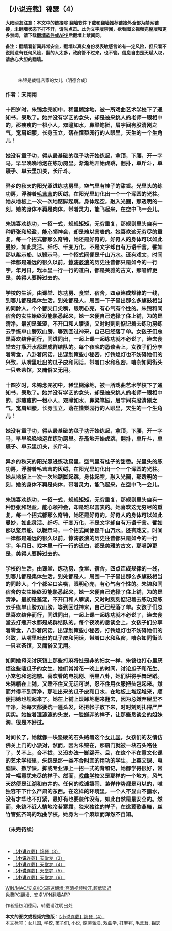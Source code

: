  <h2>【小说连载】锦瑟（4）</h2> <p class="notice"><b>大陆网友注意：本文中的链接除 <a href="https://github.com/bannedbook/fanqiang" >翻墙</a>软件下载和<a href="https://github.com/killgcd/justmysocks/blob/master/README.md">翻墙推荐</a>链接外全部为禁网链接，未翻墙状态下打不开，请勿点击。此为文字版禁闻，欲看图文视频完整版和更多禁闻，请下载<a href="https://github.com/bannedbook/fanqiang">翻墙软件或APP</a>后翻墙上禁闻网。</p><p>备注：翻墙看新闻非常安全，翻墙以真实身份发表敏感言论有一定风险，但只看不说则没有任何风险，翻的人太多，政府管不过来，也不管。信息自由是天赋人权，请放心大胆的翻墙。</b></p>  <div class="entry"> <br /> <figure><a href="https://i0.wp.com/upload-images-bucket-v64rleca837do.s3.eu-west-1.amazonaws.com/wp-content/uploads/2021/06/22143757/%E6%9C%AA%E6%A0%87%E9%A2%98-1-47.jpg?fit=860%2C484&#038;ssl=1" data-caption="朱锦是裁缝店家的女儿（明德合成）"></a><figcaption class="wp-caption-text">朱锦是裁缝店家的女儿（明德合成）</figcaption></figure> <h3>作者：宋闱闱</h3> <h3>十四岁时，朱锦念完初中，稀里糊涂地，被一所戏曲艺术<a href="https://www.bannedbook.org/bnews/tag/%e5%ad%a6%e6%a0%a1/" class="st_tag internal_tag" rel="tag" title="标签 学校 下的日志">学校</a>下了通知书，录取了。她并没有学艺的念头，却是被来挑人的老师一眼相中的，那瘦瘦的一根小人，双瞳如水，鼻梁笔挺，眉宇间有股清刚之气，宽肩细腰，长身玉立，落在懂梨园行的人眼里，天生的一个生角儿！</h3> <h3>她没有童子功，得从最基础的毯子功开始练起，拿顶，下腰，开一字马，早早晚晚地泡在练功房里。渐渐地开始虎跳，翻扑，单斤斗，单蹑子、单云里加关，长斤斗。</h3> <h3>异乡的秋天的阳光照进练功房里，空气里有桂子的甜香。光里头的练功房，浮游着<a href="https://www.bannedbook.org/bnews/tag/%E6%AF%9B%E8%8C%B8%E8%8C%B8/" class="st_tag internal_tag" rel="tag" title="标签 毛茸茸 下的日志">毛茸茸</a>的灰绒，在阳光里幻化出一个一个浑圆的光柱。她从地板上一次一次地踮脚起跳，身体起空，融入光圈，那透明的一刻，她的身体不再是肉体，带着灵力，能飞起来，在空中飞一会儿。</h3> <h3>朱锦喜欢练功，一招一式，规规矩矩，无穷重复，那规则里头自有一种舒张和轻盈，能心领神会，却是难以言表的。她喜欢这无穷尽的重复，每一个招式都那么奇特，她还是好奇的，好奇人的身体可以如此曼妙，如此灵活、纤巧、千变万化，不是文字却自有万语千言。譬如那以桨示船、以鞭示马，一个招式间便是千山万水。还有戏文，时间一律都是遥远的很久以前，<a href="https://www.bannedbook.org/bnews/tag/%E6%83%8A%E6%B6%9B%E9%AA%87%E6%B5%AA/" class="st_tag internal_tag" rel="tag" title="标签 惊涛骇浪 下的日志">惊涛骇浪</a>的历史往昔都只是如今的一行字，年月日。戏本里一行一行的道白，都是美雅的古文，那唱辞更是，美得人要醉过去的。</h3> <h3>学校的生活，由课堂、炼功房、食堂、宿舍，四点连成规律的一线，到哪儿都是集体生活。到处都是人，周围一下子冒出那么多旗鼓相当的同龄人，个个都尖口尖嘴，眼明心亮，有心气有个性的。朱锦和同宿舍的女生始终没能熟悉起来，她一来便自己选择了住上铺，为的是清净。最初是羞涩，不开口和人攀谈，又时时刻刻惦记着去练功房练云手练单山膀双山膀，等到回过神来，自己已经落了单。女<a href="https://www.bannedbook.org/bnews/tag/%E5%AD%A9%E5%AD%90%E4%BB%AC/" class="st_tag internal_tag" rel="tag" title="标签 孩子们 下的日志">孩子们</a>总是喜欢结伴而行，同进同出，一起上课一起练功就不必说了，连去食堂去打瓶开水都是成群结队的。每个夜晚的恳谈会上，女孩子们分享着零食，八卦着闲话，出谋划策些小秘密，打铃熄灯也不妨碍她们的兴致，从嘴里吐出的瓜子皮和闲话，带着口水和私密，嘈杂如同街头一只老茶馆，又庸俗又无用。</h3> <h3>十四岁时，朱锦念完初中，稀里糊涂地，被一所戏曲艺术学校下了通知书，录取了。她并没有学艺的念头，却是被来挑人的老师一眼相中的，那瘦瘦的一根小人，双瞳如水，鼻梁笔挺，眉宇间有股清刚之气，宽肩细腰，长身玉立，落在懂梨园行的人眼里，天生的一个生角儿！</h3> <h3>她没有童子功，得从最基础的毯子功开始练起，拿顶，下腰，开一字马，早早晚晚地泡在练功房里。渐渐地开始虎跳，翻扑，单斤斗，单蹑子、单云里加关，长斤斗。</h3> <h3>异乡的秋天的阳光照进练功房里，空气里有桂子的甜香。光里头的练功房，浮游着毛茸茸的灰绒，在阳光里幻化出一个一个浑圆的光柱。她从地板上一次一次地踮脚起跳，身体起空，融入光圈，那透明的一刻，她的身体不再是肉体，带着灵力，能飞起来，在空中飞一会儿。</h3> <h3>朱锦喜欢练功，一招一式，规规矩矩，无穷重复，那规则里头自有一种舒张和轻盈，能心领神会，却是难以言表的。她喜欢这无穷尽的重复，每一个招式都那么奇特，她还是好奇的，好奇人的身体可以如此曼妙，如此灵活、纤巧、千变万化，不是文字却自有万语千言。譬如那以桨示船、以鞭示马，一个招式间便是千山万水。还有戏文，时间一律都是遥远的很久以前，惊涛骇浪的历史往昔都只是如今的一行字，年月日。戏本里一行一行的道白，都是美雅的古文，那唱辞更是，美得人要醉过去的。</h3> <h3>学校的生活，由课堂、炼功房、食堂、宿舍，四点连成规律的一线，到哪儿都是集体生活。到处都是人，周围一下子冒出那么多旗鼓相当的同龄人，个个都尖口尖嘴，眼明心亮，有心气有个性的。朱锦和同宿舍的女生始终没能熟悉起来，她一来便自己选择了住上铺，为的是清净。最初是羞涩，不开口和人攀谈，又时时刻刻惦记着去练功房练云手练单山膀双山膀，等到回过神来，自己已经落了单。女孩子们总是喜欢结伴而行，同进同出，一起上课一起练功就不必说了，连去食堂去打瓶开水都是成群结队的。每个夜晚的恳谈会上，女孩子们分享着零食，八卦着闲话，出谋划策些小秘密，打铃熄灯也不妨碍她们的兴致，从嘴里吐出的瓜子皮和闲话，带着口水和私密，嘈杂如同街头一只老茶馆，又庸俗又无用。</h3> <h3>如同她母亲讨厌镇上那些<a href="https://www.bannedbook.org/bnews/tag/%E6%89%93%E9%BA%BB%E5%B0%86/" class="st_tag internal_tag" rel="tag" title="标签 打麻将 下的日志">打麻将</a>扯是非的妇女一样，朱锦也打心里厌烦这些嗑瓜子的女生，她们常常花一晚上的时间，讨论瓜子和花生、小笼包和泡泡糖、喜欢看的电视剧、明星八卦，她们讲得手舞足蹈。朱锦躺在上铺，又睡不住又无话可说，忍不住用衣服把头包起来。然而并得不到清净，那吐出来的瓜子皮和口水，在地板上堆起堆来，顺便把她也埋起来了。她在上铺上烦躁地翻来翻去，因为总嫌弃屋里不干净，她每天都要洗一遍头发，还把帐子放下来，时时刻刻扎得严严实实。她披着湿漉漉的头发，一脸嫌弃的样子，让那些恳谈会的姐妹淘，很是不好过。</h3> <h3>时间长了，她就像一块坚硬的石头硌着这个<a href="https://www.bannedbook.org/bnews/tag/%E5%A5%B3%E5%84%BF%E5%9B%BD/" class="st_tag internal_tag" rel="tag" title="标签 女儿国 下的日志">女儿国</a>，女孩们的友情仿佛关上门的小派对，然而，因为朱锦在，那扇门就被一块石头咯住了，关不上，合不拢，又没办法一脚踢开。且，在这个不在意文化课的艺术学校里，朱锦是那一类不合时宜的用功的学生，上英文课、电脑课、数学课，抑或专业课上一招一式的背和记，她都学得很好，常常一幅意犹未尽的样子。然而，<a href="https://www.bannedbook.org/bnews/tag/%E6%88%8F%E6%9B%B2%E5%AD%A6/" class="st_tag internal_tag" rel="tag" title="标签 戏曲学 下的日志">戏曲学</a>校又是那样的一个地方，风气天然便是江湖和市井的。任何的戏谑嬉闹、装佯作势都是可以的，唯独容不下什么严肃的东西。在这样的环境里，一个人不显山不露水，没有才华也不打紧，最好有也要装作没有，如此自然是最安全的。然而，朱锦不近人情地冷若寒霜，独来独往的样子，在这莺歌燕舞，丝竹管弦齐鸣的戏曲学校，她身为一个麻烦而浑然不自知。</h3> <h3>（未完待续）</h3> <p>&nbsp;</p> <ul class='op-related-articles' title='相关阅读'> <li><a href='https://www.bannedbook.org/bnews/comments/20210622/1572192.html' target='_blank'>【<b>小说</b>连载】锦瑟（3）</a></li> <li><a href='https://www.bannedbook.org/bnews/comments/20210622/1572085.html' target='_blank'>【<b>小说</b>连载】天堂梦（3）</a></li> <li><a href='https://www.bannedbook.org/bnews/comments/20210622/1572084.html' target='_blank'>【<b>小说</b>连载】天堂梦（4）</a></li> <li><a href='https://www.bannedbook.org/bnews/comments/20210622/1572083.html' target='_blank'>【<b>小说</b>连载】天堂梦（5）</a></li> <li><a href='https://www.bannedbook.org/bnews/comments/20210622/1572082.html' target='_blank'>【<b>小说</b>连载】天堂梦（6）</a></li> </ul> <p class="texttj"> <a href="https://github.com/bannedbook/fanqiang/wiki/V2ray%E6%9C%BA%E5%9C%BA" target="_blank">WIN/MAC/安卓/iOS高速翻墙:高清视频秒开,超低延迟</a><br/> <a href="https://github.com/bannedbook/fanqiang/wiki/%E7%A6%81%E9%97%BB%E7%BD%91%E5%AE%89%E5%8D%93%E7%BF%BB%E5%A2%99%E6%96%B0%E9%97%BBAPP" target="_blank">免费PC翻墙、安卓VPN翻墙APP</a></p> <p>作者授权明德网，转载请注明出处</p><a name='sharetosocial'></a>       <div><b>本文的图文或视频完整版</b>：<a href='https://www.bannedbook.org/bnews/comments/20210622/1572190.html'>【小说连载】锦瑟（4）</a></div>  </div><!--END ENTRY--> <div class="postfooter"> <div>本文标签：<a href="https://www.bannedbook.org/bnews/tag/%E5%A5%B3%E5%84%BF%E5%9B%BD/" rel="tag">女儿国</a>, <a href="https://www.bannedbook.org/bnews/tag/%e5%ad%a6%e6%a0%a1/" rel="tag">学校</a>, <a href="https://www.bannedbook.org/bnews/tag/%E5%AD%A9%E5%AD%90%E4%BB%AC/" rel="tag">孩子们</a>, <a href="https://www.bannedbook.org/bnews/tag/%e5%b0%8f%e8%af%b4/" rel="tag">小说</a>, <a href="https://www.bannedbook.org/bnews/tag/%E6%83%8A%E6%B6%9B%E9%AA%87%E6%B5%AA/" rel="tag">惊涛骇浪</a>, <a href="https://www.bannedbook.org/bnews/tag/%E6%88%8F%E6%9B%B2%E5%AD%A6/" rel="tag">戏曲学</a>, <a href="https://www.bannedbook.org/bnews/tag/%E6%89%93%E9%BA%BB%E5%B0%86/" rel="tag">打麻将</a>, <a href="https://www.bannedbook.org/bnews/tag/%E6%AF%9B%E8%8C%B8%E8%8C%B8/" rel="tag">毛茸茸</a>, <a href="https://www.bannedbook.org/bnews/tag/%E9%94%A6%E7%91%9F/" rel="tag">锦瑟</a></div>  </div><!--END POSTFOOTER--> 